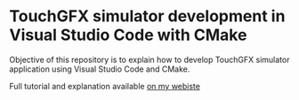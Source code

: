 # TouchGFX simulator development in Visual Studio Code with CMake

Objective of this repository is to explain how to develop TouchGFX simulator application using Visual Studio Code and CMake.

Full tutorial and explanation available [on my webiste](http://stm32f4-discovery.net/2022/12/touchgfx-simulator-development-in-visual-studio-code-with-cmake/)